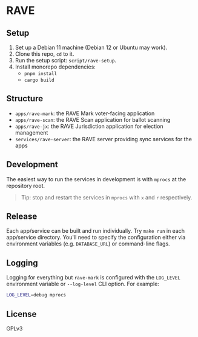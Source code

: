 # RAVE

## Setup

1. Set up a Debian 11 machine (Debian 12 or Ubuntu may work).
2. Clone this repo, `cd` to it.
3. Run the setup script: `script/rave-setup`.
4. Install monorepo dependencies:
   - `pnpm install`
   - `cargo build`

## Structure

- `apps/rave-mark`: the RAVE Mark voter-facing application
- `apps/rave-scan`: the RAVE Scan application for ballot scanning
- `apps/rave-jx`: the RAVE Jurisdiction application for election management
- `services/rave-server`: the RAVE server providing sync services for the apps

## Development

The easiest way to run the services in development is with `mprocs` at the
repository root.

> Tip: stop and restart the services in `mprocs` with `x` and `r` respectively.

## Release

Each app/service can be built and run individually. Try `make run` in each
app/service directory. You'll need to specify the configuration either via
environment variables (e.g. `DATABASE_URL`) or command-line flags.

## Logging

Logging for everything but `rave-mark` is configured with the `LOG_LEVEL`
environment variable or `--log-level` CLI option. For example:

```sh
LOG_LEVEL=debug mprocs
```

## License

GPLv3
